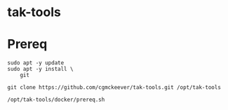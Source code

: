 # tak-tools

# Prereq

```
sudo apt -y update
sudo apt -y install \
    git

git clone https://github.com/cgmckeever/tak-tools.git /opt/tak-tools

/opt/tak-tools/docker/prereq.sh

```